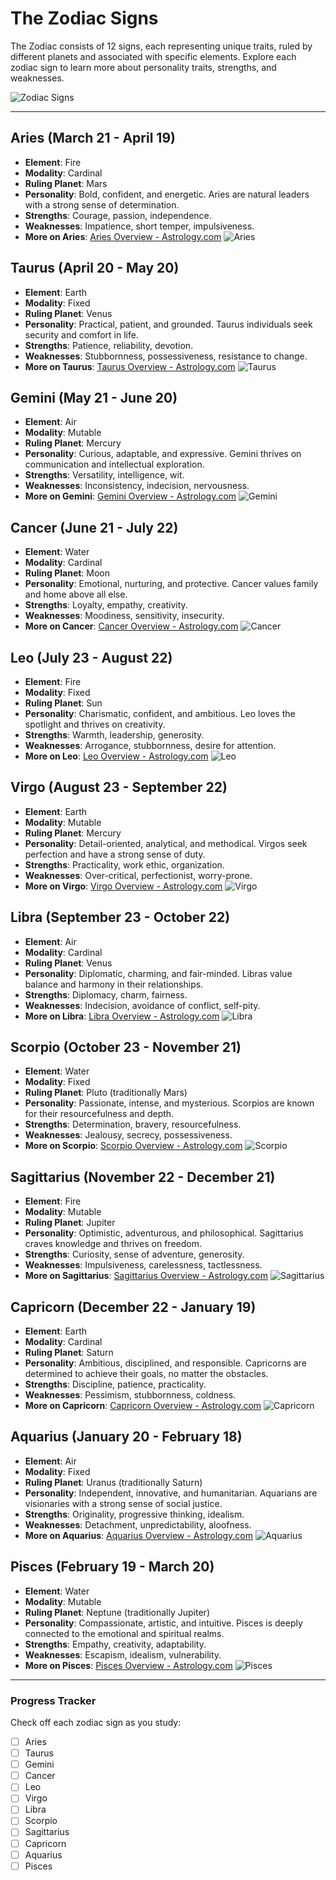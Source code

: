 # The Zodiac Signs

The Zodiac consists of 12 signs, each representing unique traits, ruled by different planets and associated with specific elements. Explore each zodiac sign to learn more about personality traits, strengths, and weaknesses.

![Zodiac Signs](https://images.pexels.com/photos/4301906/pexels-photo-4301906.jpeg?auto=compress&cs=tinysrgb&dpr=2&h=650&w=940)

---

## Aries (March 21 - April 19)

-   **Element**: Fire
-   **Modality**: Cardinal
-   **Ruling Planet**: Mars
-   **Personality**: Bold, confident, and energetic. Aries are natural leaders with a strong sense of determination.
-   **Strengths**: Courage, passion, independence.
-   **Weaknesses**: Impatience, short temper, impulsiveness.
-   **More on Aries**: [Aries Overview - Astrology.com](https://www.astrology.com/aries.html) ![Aries](https://images.pexels.com/photos/4550800/pexels-photo-4550800.jpeg?auto=compress&cs=tinysrgb&dpr=2&h=650&w=940)

## Taurus (April 20 - May 20)

-   **Element**: Earth
-   **Modality**: Fixed
-   **Ruling Planet**: Venus
-   **Personality**: Practical, patient, and grounded. Taurus individuals seek security and comfort in life.
-   **Strengths**: Patience, reliability, devotion.
-   **Weaknesses**: Stubbornness, possessiveness, resistance to change.
-   **More on Taurus**: [Taurus Overview - Astrology.com](https://www.astrology.com/taurus.html) ![Taurus](https://images.pexels.com/photos/4465041/pexels-photo-4465041.jpeg?auto=compress&cs=tinysrgb&dpr=2&h=650&w=940)

## Gemini (May 21 - June 20)

-   **Element**: Air
-   **Modality**: Mutable
-   **Ruling Planet**: Mercury
-   **Personality**: Curious, adaptable, and expressive. Gemini thrives on communication and intellectual exploration.
-   **Strengths**: Versatility, intelligence, wit.
-   **Weaknesses**: Inconsistency, indecision, nervousness.
-   **More on Gemini**: [Gemini Overview - Astrology.com](https://www.astrology.com/gemini.html) ![Gemini](https://images.pexels.com/photos/2461295/pexels-photo-2461295.jpeg?auto=compress&cs=tinysrgb&dpr=2&h=650&w=940)

## Cancer (June 21 - July 22)

-   **Element**: Water
-   **Modality**: Cardinal
-   **Ruling Planet**: Moon
-   **Personality**: Emotional, nurturing, and protective. Cancer values family and home above all else.
-   **Strengths**: Loyalty, empathy, creativity.
-   **Weaknesses**: Moodiness, sensitivity, insecurity.
-   **More on Cancer**: [Cancer Overview - Astrology.com](https://www.astrology.com/cancer.html) ![Cancer](https://images.pexels.com/photos/4550815/pexels-photo-4550815.jpeg?auto=compress&cs=tinysrgb&dpr=2&h=650&w=940)

## Leo (July 23 - August 22)

-   **Element**: Fire
-   **Modality**: Fixed
-   **Ruling Planet**: Sun
-   **Personality**: Charismatic, confident, and ambitious. Leo loves the spotlight and thrives on creativity.
-   **Strengths**: Warmth, leadership, generosity.
-   **Weaknesses**: Arrogance, stubbornness, desire for attention.
-   **More on Leo**: [Leo Overview - Astrology.com](https://www.astrology.com/leo.html) ![Leo](https://images.pexels.com/photos/1182073/pexels-photo-1182073.jpeg?auto=compress&cs=tinysrgb&dpr=2&h=650&w=940)

## Virgo (August 23 - September 22)

-   **Element**: Earth
-   **Modality**: Mutable
-   **Ruling Planet**: Mercury
-   **Personality**: Detail-oriented, analytical, and methodical. Virgos seek perfection and have a strong sense of duty.
-   **Strengths**: Practicality, work ethic, organization.
-   **Weaknesses**: Over-critical, perfectionist, worry-prone.
-   **More on Virgo**: [Virgo Overview - Astrology.com](https://www.astrology.com/virgo.html) ![Virgo](https://images.pexels.com/photos/1936976/pexels-photo-1936976.jpeg?auto=compress&cs=tinysrgb&dpr=2&h=650&w=940)

## Libra (September 23 - October 22)

-   **Element**: Air
-   **Modality**: Cardinal
-   **Ruling Planet**: Venus
-   **Personality**: Diplomatic, charming, and fair-minded. Libras value balance and harmony in their relationships.
-   **Strengths**: Diplomacy, charm, fairness.
-   **Weaknesses**: Indecision, avoidance of conflict, self-pity.
-   **More on Libra**: [Libra Overview - Astrology.com](https://www.astrology.com/libra.html) ![Libra](https://images.pexels.com/photos/5322351/pexels-photo-5322351.jpeg?auto=compress&cs=tinysrgb&dpr=2&h=650&w=940)

## Scorpio (October 23 - November 21)

-   **Element**: Water
-   **Modality**: Fixed
-   **Ruling Planet**: Pluto (traditionally Mars)
-   **Personality**: Passionate, intense, and mysterious. Scorpios are known for their resourcefulness and depth.
-   **Strengths**: Determination, bravery, resourcefulness.
-   **Weaknesses**: Jealousy, secrecy, possessiveness.
-   **More on Scorpio**: [Scorpio Overview - Astrology.com](https://www.astrology.com/scorpio.html) ![Scorpio](https://images.pexels.com/photos/4709201/pexels-photo-4709201.jpeg?auto=compress&cs=tinysrgb&dpr=2&h=650&w=940)

## Sagittarius (November 22 - December 21)

-   **Element**: Fire
-   **Modality**: Mutable
-   **Ruling Planet**: Jupiter
-   **Personality**: Optimistic, adventurous, and philosophical. Sagittarius craves knowledge and thrives on freedom.
-   **Strengths**: Curiosity, sense of adventure, generosity.
-   **Weaknesses**: Impulsiveness, carelessness, tactlessness.
-   **More on Sagittarius**: [Sagittarius Overview - Astrology.com](https://www.astrology.com/sagittarius.html) ![Sagittarius](https://images.pexels.com/photos/3864775/pexels-photo-3864775.jpeg?auto=compress&cs=tinysrgb&dpr=2&h=650&w=940)

## Capricorn (December 22 - January 19)

-   **Element**: Earth
-   **Modality**: Cardinal
-   **Ruling Planet**: Saturn
-   **Personality**: Ambitious, disciplined, and responsible. Capricorns are determined to achieve their goals, no matter the obstacles.
-   **Strengths**: Discipline, patience, practicality.
-   **Weaknesses**: Pessimism, stubbornness, coldness.
-   **More on Capricorn**: [Capricorn Overview - Astrology.com](https://www.astrology.com/capricorn.html) ![Capricorn](https://images.pexels.com/photos/4006111/pexels-photo-4006111.jpeg?auto=compress&cs=tinysrgb&dpr=2&h=650&w=940)

## Aquarius (January 20 - February 18)

-   **Element**: Air
-   **Modality**: Fixed
-   **Ruling Planet**: Uranus (traditionally Saturn)
-   **Personality**: Independent, innovative, and humanitarian. Aquarians are visionaries with a strong sense of social justice.
-   **Strengths**: Originality, progressive thinking, idealism.
-   **Weaknesses**: Detachment, unpredictability, aloofness.
-   **More on Aquarius**: [Aquarius Overview - Astrology.com](https://www.astrology.com/aquarius.html) ![Aquarius](https://images.pexels.com/photos/1994723/pexels-photo-1994723.jpeg?auto=compress&cs=tinysrgb&dpr=2&h=650&w=940)

## Pisces (February 19 - March 20)

-   **Element**: Water
-   **Modality**: Mutable
-   **Ruling Planet**: Neptune (traditionally Jupiter)
-   **Personality**: Compassionate, artistic, and intuitive. Pisces is deeply connected to the emotional and spiritual realms.
-   **Strengths**: Empathy, creativity, adaptability.
-   **Weaknesses**: Escapism, idealism, vulnerability.
-   **More on Pisces**: [Pisces Overview - Astrology.com](https://www.astrology.com/pisces.html) ![Pisces](https://images.pexels.com/photos/10513064/pexels-photo-10513064.jpeg?auto=compress&cs=tinysrgb&dpr=2&h=650&w=940)

---

### Progress Tracker

Check off each zodiac sign as you study:

-   [ ] Aries
-   [ ] Taurus
-   [ ] Gemini
-   [ ] Cancer
-   [ ] Leo
-   [ ] Virgo
-   [ ] Libra
-   [ ] Scorpio
-   [ ] Sagittarius
-   [ ] Capricorn
-   [ ] Aquarius
-   [ ] Pisces
